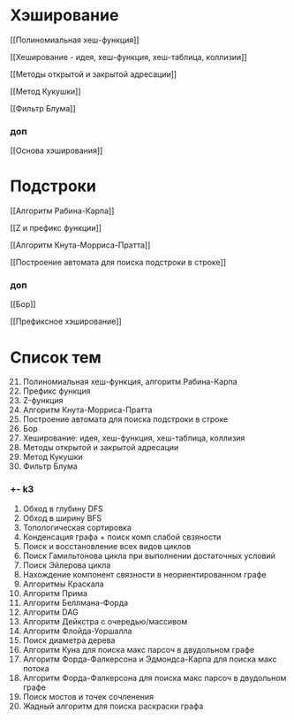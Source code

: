 # Хэширование
[[Полиномиальная хеш-функция]]

[[Хеширование - идея, хеш-функция, хеш-таблица, коллизии]]

[[Методы открытой и закрытой адресации]]

[[Метод Кукушки]]

[[Фильтр Блума]]

### доп

[[Основа хэширования]]
# Подстроки
[[Алгоритм Рабина-Карпа]]

[[Z и префикс функции]]

[[Алгоритм Кнута-Морриса-Пратта]]

[[Построение автомата для поиска подстроки в строке]]

### доп

[[Бор]]

[[Префиксное хэширование]]



# Список тем
21. Полиномиальная хеш-функция, алгоритм Рабина-Карпа
22. Префикс функция
23. Z-функция
24. Алгоритм Кнута-Морриса-Пратта
25. Построение автомата для поиска подстроки в строке
26. Бор
27. Хеширование: идея, хеш-функция, хеш-таблица, коллизия
28. Методы открытой и закрытой адресации
29. Метод Кукушки
30. Фильтр Блума

### +- k3
1. Обход в глубину DFS
2. Обход в ширину BFS
3. Топологическая сортировка
4. Конденсация графа + поиск комп слабой свзяности
5. Поиск и восстановление всех видов циклов
6. Поиск Гамильтонова цикла при выполнении достаточных условий
7. Поиск Эйлерова цикла
8. Нахождение компонент связности в неориентированном графе 
9. Алгоритмы Краскала 
10. Алгоритм Прима 
11. Алгоритм Беллмана-Форда
12. Алгоритм DAG
13. Алгоритм Дейкстра с очередью/массивом
14. Алгоритм Флойда-Уоршалла
15. Поиск диаметра дерева
16. Алгоритм Куна для поиска макс парсоч в двудольном графе
17. Алгоритм Форда-Фалкерсона и Эдмондса-Карпа для поиска макс потока
18. Алгоритм Форда-Фалкерсона для поиска макс парсоч в двудольном графе
19. Поиск мостов и точек сочленения
20. Жадный алгоритм для поиска раскраски графа

